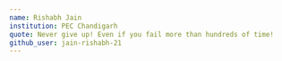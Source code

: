 ```yaml
---
name: Rishabh Jain
institution: PEC Chandigarh
quote: Never give up! Even if you fail more than hundreds of time!
github_user: jain-rishabh-21
---
```

